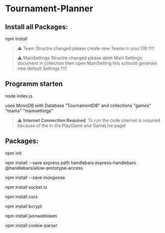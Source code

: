 # Tournament-Planner


## Install all Packages:

npm install


> :warning: Team Structre changed please create new Teams in your DB !!!!!

> :warning: MainSettings Structre changed please delet Main Settings document in collection then open MainSetting this schould generate new default Settings !!!!!



## Programm starten
node index.js

uses MonoDB with Database "TournamentDB" and collections "games" "teams" "mainsettings"

> :warning: **Internet Connection Required**: To run the code internet is required because of the <script src="https://cdn.socket.io/4.3.1/socket.io.min.js"></script> in the PlayGame and GameLive page!



## Packages:
npm init

npm install --save express path handlebars express-handlebars @handlebars/allow-prototype-access

npm install --save mongoose

npm install socket.io

npm install cors

npm install bcrypt

npm install jsonwebtoken

npm install cookie-parser
